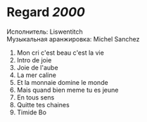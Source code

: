 # Regard *2000*

Исполнитель: Liswentitch  
Музыкальная аранжировка: Michel Sanchez

1. Mon cri c'est beau c'est la vie
2. Intro de joie
3. Joie de l'aube
4. La mer caline
5. Et la monnaie domine le monde
6. Mais quand bien meme tu es jeune
7. En tous sens
8. Quitte tes chaines
9. Timide Bo

